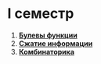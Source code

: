 # I семестр

1. [**Булевы функции**](lab_1) 
2. [**Сжатие информации**](lab_2)
3. [**Комбинаторика**](lab_3)

